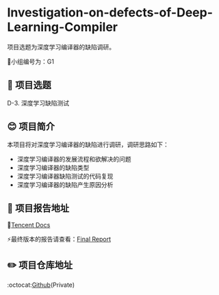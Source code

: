# Investigation-on-defects-of-Deep-Learning-Compiler
项目选题为深度学习编译器的缺陷调研。

:two_men_holding_hands:小组编号为：G1
## :memo: 项目选题
D-3. 深度学习缺陷测试
## :blush: 项目简介
本项目将对深度学习编译器的缺陷进行调研，调研思路如下：
   - 深度学习编译器的发展流程和欲解决的问题
   - 深度学习编译器的缺陷类型
   - 深度学习编译器缺陷测试的代码复现
   - 深度学习编译器的缺陷产生原因分析

## :book: 项目报告地址
:page_facing_up:[Tencent Docs](https://docs.qq.com/doc/DVVphU0hRUnpYc3lS)

:zap:最终版本的报告请查看：[Final Report](https://github.com/Syuchin/Investigation-on-defects-of-Deep-Learning-Compiler/report.pdf)

## :pencil2: 项目仓库地址
:octocat:[Github](https://github.com/Syuchin/Investigation-on-defects-of-Deep-Learning-Compiler)(Private)

